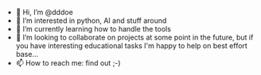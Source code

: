 - 👋 Hi, I’m @dddoe
- 👀 I’m interested in python, AI and stuff around
- 🌱 I’m currently learning how to handle the tools
- 💞️ I’m looking to collaborate on projects at some point in the future, but if you have interesting educational tasks I'm happy to help on best effort base...
- 📫 How to reach me: find out ;-)

<!---
dddoe/dddoe is a ✨ special ✨ repository because its `README.md` (this file) appears on your GitHub profile.
You can click the Preview link to take a look at your changes.
--->
